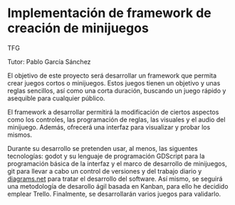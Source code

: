 # Implementación de framework de creación de minijuegos
TFG

Tutor: Pablo García Sánchez

El objetivo de este proyecto será desarrollar un framework que permita crear juegos cortos o minijuegos. Estos juegos tienen un objetivo y unas reglas sencillos, así como una corta duración, buscando un juego rápido y asequible para cualquier público.

El framework a desarrollar permitirá la modificación de ciertos aspectos como los controles, las programación de reglas, las visuales y el audio del minijuego. Además, ofrecerá una interfaz para visualizar y probar los mismos.

Durante su desarrollo se pretenden usar, al menos, las siguentes tecnologías: godot y su lenguaje de programación GDScript para la programación básica de la interfaz y el marco de desarrollo de minijuegos, git para llevar a cabo un control de versiones y del trabajo diario y [diagrams.net](http://diagrams.net/) para tratar el desarrollo del software. Así mismo, se seguirá una metodología de desarollo ágil basada en Kanban, para ello he decidido emplear Trello. Finalmente, se desarrollarán varios juegos para validarlo.
